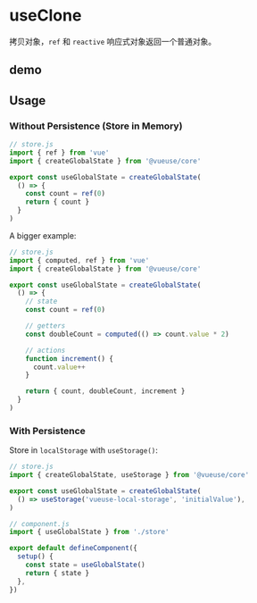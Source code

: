 
# useClone

拷贝对象，`ref` 和 `reactive` 响应式对象返回一个普通对象。

## demo
<script setup>
  import demo from './demo.vue'
</script>

<demo></demo>

## Usage

### Without Persistence (Store in Memory)

```js
// store.js
import { ref } from 'vue'
import { createGlobalState } from '@vueuse/core'

export const useGlobalState = createGlobalState(
  () => {
    const count = ref(0)
    return { count }
  }
)
```

A bigger example:

```js
// store.js
import { computed, ref } from 'vue'
import { createGlobalState } from '@vueuse/core'

export const useGlobalState = createGlobalState(
  () => {
    // state
    const count = ref(0)

    // getters
    const doubleCount = computed(() => count.value * 2)

    // actions
    function increment() {
      count.value++
    }

    return { count, doubleCount, increment }
  }
)
```


### With Persistence

Store in `localStorage` with `useStorage()`:

```js
// store.js
import { createGlobalState, useStorage } from '@vueuse/core'

export const useGlobalState = createGlobalState(
  () => useStorage('vueuse-local-storage', 'initialValue'),
)
```

```js
// component.js
import { useGlobalState } from './store'

export default defineComponent({
  setup() {
    const state = useGlobalState()
    return { state }
  },
})
```
